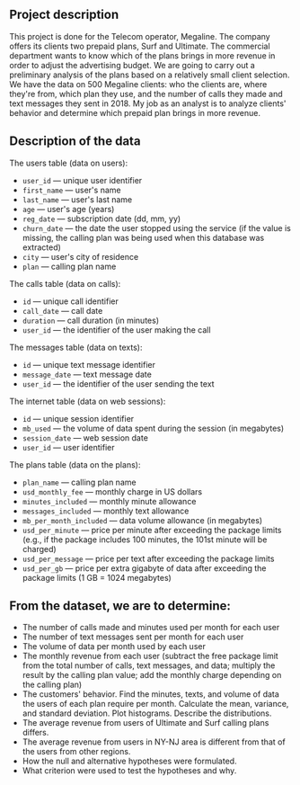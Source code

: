 ## Project description

This project is done for the Telecom operator, Megaline. The company offers its clients two prepaid plans, Surf and Ultimate. The commercial department wants to know which of the plans brings in more revenue in order to adjust the advertising budget.
We  are going to carry out a preliminary analysis of the plans based on a relatively small client selection. We have the data on 500 Megaline clients: who the clients are, where they're from, which plan they use, and the number of calls they made and text messages they sent in 2018. My job as an analyst is to analyze clients' behavior and determine which prepaid plan brings in more revenue.


## Description of the data

The users table (data on users):

- `user_id` — unique user identifier
- `first_name` — user's name
- `last_name` — user's last name
- `age` — user's age (years)
- `reg_date` — subscription date (dd, mm, yy)
- `churn_date` — the date the user stopped using the service (if the value is missing, the calling plan was being used when this database was extracted)
- `city` — user's city of residence
- `plan` — calling plan name

The calls table (data on calls):

- `id` — unique call identifier
- `call_date` — call date
- `duration` — call duration (in minutes)
- `user_id` — the identifier of the user making the call

The messages table (data on texts):

- `id` — unique text message identifier
- `message_date` — text message date
- `user_id` — the identifier of the user sending the text

The internet table (data on web sessions):

- `id` — unique session identifier
- `mb_used` — the volume of data spent during the session (in megabytes)
- `session_date` — web session date
- `user_id` — user identifier

The plans table (data on the plans):

- `plan_name` — calling plan name
- `usd_monthly_fee` — monthly charge in US dollars
- `minutes_included` — monthly minute allowance
- `messages_included` — monthly text allowance
- `mb_per_month_included` — data volume allowance (in megabytes)
- `usd_per_minute` — price per minute after exceeding the package limits (e.g., if the package includes 100 minutes, the 101st minute will be charged)
- `usd_per_message` — price per text after exceeding the package limits
- `usd_per_gb` — price per extra gigabyte of data after exceeding the package limits (1 GB = 1024 megabytes)

## From the dataset, we are to determine:

- The number of calls made and minutes used per month for each user
- The number of text messages sent per month for each user
- The volume of data per month used by each user
- The monthly revenue from each user (subtract the free package limit from the total number of calls, text messages, and data; multiply the result by the calling plan value; add the monthly charge depending on the calling plan)
- The customers' behavior. Find the minutes, texts, and volume of data the users of each plan require per month. Calculate the mean, variance, and standard deviation. Plot histograms. Describe the distributions.
- The average revenue from users of Ultimate and Surf calling plans differs.
- The average revenue from users in NY-NJ area is different from that of the users from other regions.
- How the null and alternative hypotheses were formulated.
- What criterion were used to test the hypotheses and why.
